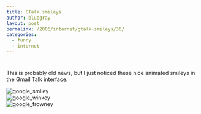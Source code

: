 ```yaml
---
title: GTalk smileys
author: bluegray
layout: post
permalink: /2006/internet/gtalk-smileys/36/
categories:
  - funny
  - internet
---
```

# 

This is probably old news, but I just noticed these nice animated smileys in the Gmail Talk interface.

![google_smiley][1]  
![google_winkey][2]  
![google_frowney][3]

 [1]: http://blog.floatinginspace.za.org/wp-content/smile12.gif
 [2]: http://blog.floatinginspace.za.org/wp-content/wink16.gif
 [3]: http://blog.floatinginspace.za.org/wp-content/frown12.gif